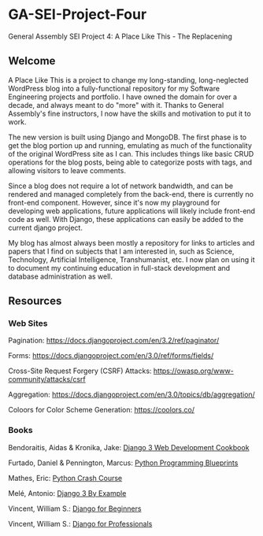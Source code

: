 # GA-SEI-Project-Four

General Assembly SEI Project 4: A Place Like This - The Replacening

## Welcome

A Place Like This is a project to change my long-standing, long-neglected WordPress blog into a fully-functional repository for my Software Engineering projects and portfolio.  I have owned the domain for over a decade, and always meant to do "more" with it.  Thanks to General Assembly's fine instructors, I now have the skills and motivation to put it to work.

The new version is built using Django and MongoDB.  The first phase is to get the blog portion up and running, emulating as much of the functionality of the original WordPress site as I can.  This includes things like basic CRUD operations for the blog posts, being able to categorize posts with tags, and allowing visitors to leave comments.

Since a blog does not require a lot of network bandwidth, and can be rendered and managed completely from the back-end, there is currently no front-end component.  However, since it's now my playground for developing web applications, future applications will likely include front-end code as well.  With Django, these applications can easily be added to the current django project.

My blog has almost always been mostly a repository for links to articles and papers that I find on subjects that I am interested in, such as Science, Technology, Artificial Intelligence, Transhumanist, etc.  I now plan on using it to document my continuing education in full-stack development and database administration as well.


## Resources

### Web Sites

Pagination:
https://docs.djangoproject.com/en/3.2/ref/paginator/

Forms:
https://docs.djangoproject.com/en/3.0/ref/forms/fields/

Cross-Site Request Forgery (CSRF) Attacks:
https://owasp.org/www-community/attacks/csrf

Aggregation:
https://docs.djangoproject.com/en/3.0/topics/db/aggregation/

Coloors for Color Scheme Generation:
https://coolors.co/

### Books

Bendoraitis, Aidas & Kronika, Jake: [Django 3 Web Development Cookbook](https://smile.amazon.com/dp/1838987428?psc=1&ref=ppx_yo2_dt_b_product_details)

Furtado, Daniel & Pennington, Marcus: [Python Programming Blueprints](https://smile.amazon.com/dp/1786468166?psc=1&ref=ppx_yo2_dt_b_product_details)

Mathes, Eric: [Python Crash Course](https://bookshop.org/books/python-crash-course-2nd-edition-a-hands-on-project-based-introduction-to-programming/9781593279288)

Melé, Antonio: [Django 3 By Example](https://smile.amazon.com/dp/1838981950?psc=1&ref=ppx_yo2_dt_b_product_details)

Vincent, William S.: [Django for Beginners](https://smile.amazon.com/dp/1735467200?psc=1&ref=ppx_yo2_dt_b_product_details)

Vincent, William S.: [Django for Professionals](https://smile.amazon.com/dp/1735467235?psc=1&ref=ppx_yo2_dt_b_product_details)
